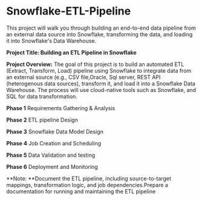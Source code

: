 # Snowflake-ETL-Pipeline
This project will walk you through building an end-to-end data pipeline from an external data source into Snowflake, transforming the data, and loading it into Snowflake's Data Warehouse.


**Project Title: Building an ETL Pipeline in Snowflake**

**Project Overview:**
The goal of this project is to build an automated ETL (Extract, Transform, Load) pipeline using Snowflake to integrate data from an external source (e.g., CSV file,Oracle, Sql server, REST API (heterogenous data sources), transform it, and load it into a Snowflake Data Warehouse. The process will use cloud-native tools such as Snowflake, and SQL for data transformation.

**Phase 1**
Requirements Gathering & Analysis

**Phase 2**
ETL pipeline Design

**Phase 3**
Snowflake Data Model Design 

**Phase 4**
Job Creation and Scheduling

**Phase 5**
Data Validation and testing

**Phase 6**
Deployment and Monitoring

**Note: **Document the ETL pipeline, including source-to-target mappings, transformation logic, and job dependencies.Prepare a documentation for running and maintaining the ETL pipeline

